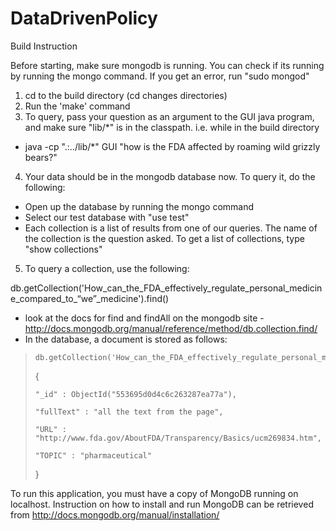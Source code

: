 DataDrivenPolicy
================

Build Instruction

Before starting, make sure mongodb is running. You can check if its running by running the mongo command. If you get an error, run "sudo mongod"

1. cd to the build directory (cd changes directories)
2. Run the 'make' command
3. To query, pass your question as an argument to the GUI java program, and make sure "lib/\*" is in the classpath. i.e. while in the build directory
 * java -cp ".:../lib/\*" GUI "how is the FDA affected by roaming wild grizzly bears?"
4. Your data should be in the mongodb database now. To query it, do the following:
  * Open up the database by running the mongo command
  * Select our test database with "use test"
  * Each collection is a list of results from one of our queries. The name of the collection is the question asked. To get a list of collections, type "show collections"
5. To query a collection, use the following:

db.getCollection('How_can_the_FDA_effectively_regulate_personal_medicine_compared_to_“we”_medicine').find()

  * look at the docs for find and findAll on the mongodb site - http://docs.mongodb.org/manual/reference/method/db.collection.find/
  * In the database, a document is stored as follows:
>     db.getCollection('How_can_the_FDA_effectively_regulate_personal_medicine_compared_to_“we”_medicine').findOne()
>
> {
>
>     "_id" : ObjectId("553695d0d4c6c263287ea77a"),
>
>     "fullText" : "all the text from the page",
>
>     "URL" : "http://www.fda.gov/AboutFDA/Transparency/Basics/ucm269834.htm",
>
>     "TOPIC" : "pharmaceutical"
>
> }


To run this application, you must have a copy of MongoDB running on localhost. Instruction on how to install and run MongoDB can be retrieved from http://docs.mongodb.org/manual/installation/
